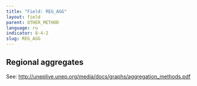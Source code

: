 ```yaml
---
title: "Field: REG_AGG"
layout: field
parent: OTHER_METHOD
language: ru
indicator: 8-4-2
slug: REG_AGG
---
```

## Regional aggregates

See: http://uneplive.unep.org/media/docs/graphs/aggregation_methods.pdf